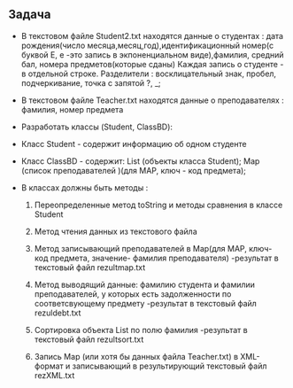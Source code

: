 ## Задача
* В  текстовом файле Student2.txt находятся данные о студентах :  дата рождения(число месяца,месяц,год),идентификационный номер(с буквой Е, е -это запись в экпоненциальном виде),фамилия, средний бал, номера предметов(которые сданы)
 Каждая запись о студенте - в отдельной строке. Разделители : восклицательный знак, пробел, подчеркивание, точка с запятой ?, _;

* В  текстовом файле Teacher.txt находятся данные о преподавателях : фамилия, номер предмета

* Разработать классы (Student, ClassBD):   
- Класс Student - содержит информацию об одном студенте
- Класс ClassBD - содержит:
	List (объекты класса Student);
	Map (список преподавателей )(для MAP, ключ - код предмета);

- В классах должны быть  методы :
	1)	Переопределенные  метод toString и методы сравнения в классе Student

	2)	Метод чтения данных из текстового файла

	3)	Метод записывающий преподавателей в Map(для MAP, ключ- код предмета, значение- фамилия преподавателя)
			-результат в текстовый файл rezultmap.txt	

	4)    Метод выводящий данные: фамилию  студента и фамилии преподавателей,
		 у которых есть задолженности по соответсвующему предмету
			-результат в текстовый файл rezuldebt.txt	

	5)	Cортировка объекта List по полю фамилия
			-результат в текстовый файл rezultsort.txt

	6)	Запись  Map (или хотя бы данных файла Teacher.txt) в XML-формат
		и записывающий  в результирующий текстовый файл rezXML.txt
